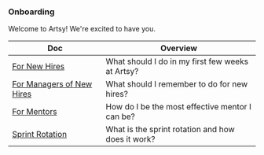 ### Onboarding

Welcome to Artsy! We're excited to have you.

<!-- prettier-ignore-start -->
<!-- start_toc -->
| Doc | Overview |
|--|--|
| [For New Hires](/onboarding/new-hires.md) | What should I do in my first few weeks at Artsy? |
| [For Managers of New Hires](/onboarding/managers.md) | What should I remember to do for new hires? |
| [For Mentors](/onboarding/mentors.md) | How do I be the most effective mentor I can be? |
| [Sprint Rotation](/onboarding/sprint-rotation.md) | What is the sprint rotation and how does it work? |
<!-- end_toc -->
<!-- prettier-ignore-end -->
